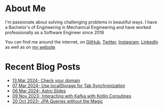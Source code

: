 # About Me

I'm passionate about solving challenging problems in beautiful ways. I have a Bachelor's of Engineering in Mechanical Engineering and have worked professionally as a Software Engineer since 2018

You can find me around the internet, on [GitHub](https://github.com/nabeelvalley), [Twitter](https://twitter.com/not_nabeel/), [Instagram](https://www.instagram.com/nabeelvalley/), [LinkedIn](https://za.linkedin.com/in/nabeelvalley) as well as on [my website](https://nabeelvalley.co.za/)

# Recent Blog Posts
<!-- BLOG-POST-LIST:START -->
- [13 Mar 2024- Check your domain](https://nabeelvalley.co.za/blog/2024/13-03/check-your-domain/)
- [07 Mar 2024- Use localStorage for Tab Synchronization](https://nabeelvalley.co.za/blog/2024/07-03/localstorage-based-sync/)
- [06 Mar 2024- Astro Slides](https://nabeelvalley.co.za/blog/2024/06-03/astro-slides/)
- [09 Nov 2023- Interacting with Kafka with Kotlin Coroutines](https://nabeelvalley.co.za/blog/2023/11-11/interacting-with-kafka-using-kotlin/)
- [20 Oct 2023- JPA Queries without the Magic](https://nabeelvalley.co.za/blog/2023/20-10/jpa-query-specifications/)<!-- BLOG-POST-LIST:END -->
